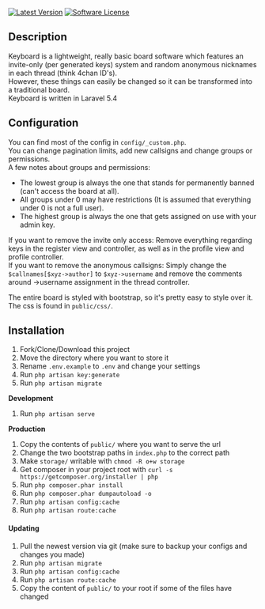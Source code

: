 [![Latest Version](https://img.shields.io/github/release/nakroma/keyboard.svg?style=flat-square)](https://github.com/nakroma/keyboard/releases)
[![Software License](https://img.shields.io/badge/license-MIT-brightgreen.svg?style=flat-square)](LICENSE.md)

## Description
Keyboard is a lightweight, really basic board software which features an invite-only (per generated keys) system and random anonymous nicknames in each thread (think 4chan ID's).  
However, these things can easily be changed so it can be transformed into a traditional board.  
Keyboard is written in Laravel 5.4

## Configuration
You can find most of the config in `config/_custom.php`.  
You can change pagination limits, add new callsigns and change groups or permissions.  
A few notes about groups and permissions:

* The lowest group is always the one that stands for permanently banned (can't access the board at all).
* All groups under 0 may have restrictions (It is assumed that everything under 0 is not a full user).
* The highest group is always the one that gets assigned on use with your admin key.  

If you want to remove the invite only access: Remove everything regarding keys in the register view and controller, as well as in the profile view and profile controller.  
If you want to remove the anonymous callsigns: Simply change the `$callnames[$xyz->author]` to `$xyz->username` and remove the comments around ->username assignment in the thread controller.

The entire board is styled with bootstrap, so it's pretty easy to style over it. The css is found in `public/css/`.

## Installation

1. Fork/Clone/Download this project
2. Move the directory where you want to store it
3. Rename `.env.example` to `.env` and change your settings
4. Run `php artisan key:generate`
5. Run `php artisan migrate`

**Development**

1. Run `php artisan serve`

**Production**

1. Copy the contents of `public/` where you want to serve the url
2. Change the two bootstrap paths in `index.php` to the correct path
3. Make `storage/` writable with `chmod -R o+w storage`
4. Get composer in your project root with `curl -s https://getcomposer.org/installer | php`
5. Run `php composer.phar install`
6. Run `php composer.phar dumpautoload -o`
7. Run `php artisan config:cache`
8. Run `php artisan route:cache`

#### Updating

1. Pull the newest version via git (make sure to backup your configs and changes you made)
2. Run `php artisan migrate`
3. Run `php artisan config:cache`
4. Run `php artisan route:cache`
5. Copy the content of `public/` to your root if some of the files have changed